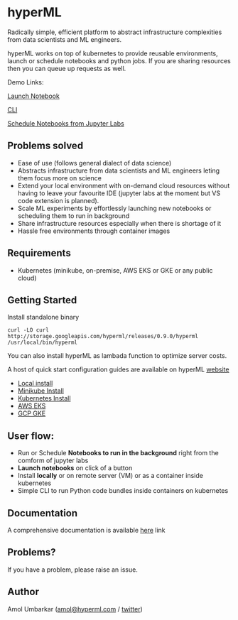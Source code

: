 # hyperML
Radically simple, efficient platform to abstract infrastructure complexities from data scientists and ML engineers. 

hyperML works on top of kubernetes to provide reusable environments, launch or schedule notebooks and python jobs. If you are sharing resources then you can queue up requests as well.

Demo Links: 

[Launch Notebook](https://www.hyperml.com/demo.mp4) 

[CLI](https://www.hyperml.com/hflow.gif) 

[Schedule Notebooks from Jupyter Labs](https://hyperml.com/schedule-notebook.gif)

## Problems solved
* Ease of use (follows general dialect of data science)
* Abstracts infrastructure from data scientists and ML engineers leting them focus more on science
* Extend your local environment with on-demand cloud resources without having to leave your favourite IDE (jupyter labs at the moment but VS code extension is planned).
* Scale ML experiments by effortlessly launching new notebooks or scheduling them to run in background
* Share infrastructure resources especially when there is shortage of it 
* Hassle free environments through container images


## Requirements
* Kubernetes (minikube, on-premise, AWS EKS or GKE or any public cloud) 

## Getting Started
Install standalone binary 

```
curl -LO curl http://storage.googleapis.com/hyperml/releases/0.9.0/hyperml /usr/local/bin/hyperml
```

You can also install hyperML as lambada function to optimize server costs.

A host of quick start configuration guides are available on hyperML [website](https://www.hyperml.com/docs/prerequisites)
* [Local install](https://www.hyperml.com/docs/standalone)
* [Minikube Install](https://www.hyperml.com/docs/minikube)
* [Kubernetes Install](https://www.hyperml.com/docs/kubernetes)
* [AWS EKS](https://www.hyperml.com/docs/aws-eks)
* [GCP GKE](https://www.hyperml.com/docs/gcp-gke)

## User flow:
* Run or Schedule **Notebooks to run in the background** right from the comform of jupyter labs  
* **Launch notebooks** on click of a button  
* Install **locally** or on remote server (VM) or as a container inside kubernetes
* Simple CLI to run Python code bundles inside containers on kubernetes 


## Documentation
A comprehensive documentation is available [here](https://www.hyperml.com/docs/introduction) link

## Problems?
If you have a problem, please raise an issue. 

## Author
Amol Umbarkar (amol@hyperml.com / [twitter](https://twitter.com/_4mol))


